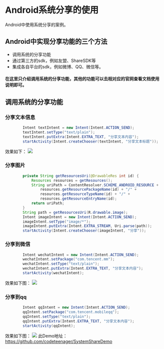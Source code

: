 # Android系统分享的使用
Android中使用系统分享的案例。

<!--more-->

## Android中实现分享功能的三个方法

* 调用系统的分享功能
* 通过第三方的sdk，例如友盟、ShareSDK等
* 集成各自平台的sdk，例如微博、QQ、微信等。
#### 在这里只介绍调用系统的分享功能，其他的功能可以去相对应的官网查看文档使用说明即可。
## 调用系统的分享功能
### 分享文本信息
```java
		Intent textIntent = new Intent(Intent.ACTION_SEND);
        textIntent.setType("text/plain");
        textIntent.putExtra(Intent.EXTRA_TEXT, "分享文本内容");
        startActivity(Intent.createChooser(textIntent, "分享文本标题"));
```
效果如下：
![](http://i1.buimg.com/599943/1a0d8e3408d80056.jpg)
### 分享图片
```java
		private String getResourcesUri(@DrawableRes int id) {
        	Resources resources = getResources();
        	String uriPath = ContentResolver.SCHEME_ANDROID_RESOURCE + "://" +
                resources.getResourcePackageName(id) + "/" +
                resources.getResourceTypeName(id) + "/" +
                resources.getResourceEntryName(id);
        	return uriPath;
    	}
		String path = getResourcesUri(R.drawable.image);
        Intent imageIntent = new Intent(Intent.ACTION_SEND);
        imageIntent.setType("image/*");
        imageIntent.putExtra(Intent.EXTRA_STREAM, Uri.parse(path));
        startActivity(Intent.createChooser(imageIntent, "分享"));
```
### 分享到微信
```java
		Intent wechatIntent = new Intent(Intent.ACTION_SEND);
        wechatIntent.setPackage("com.tencent.mm");
        wechatIntent.setType("text/plain");
        wechatIntent.putExtra(Intent.EXTRA_TEXT, "分享文本内容");
        startActivity(wechatIntent);
```
效果如下图：
![](http://i2.kiimg.com/599943/2a370d0512026065.jpg)
### 分享到qq
```java
		Intent qqIntent = new Intent(Intent.ACTION_SEND);
        qqIntent.setPackage("com.tencent.mobileqq");
        qqIntent.setType("text/plain");
        qqIntent.putExtra(Intent.EXTRA_TEXT, "分享文本内容");
        startActivity(qqIntent);
```
效果如下图：
![](http://i2.kiimg.com/599943/e09fbe6bc9452f54.jpg)
此Demo地址：https://github.com/codeteenager/SystemShareDemo